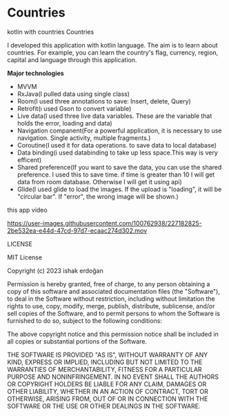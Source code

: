 # Countries
kotlin with countries
Countries

I developed this application with kotlin language.
The aim is to learn about countries. For example, you can learn the country's flag, currency, region, capital and language through this application.



**Major technologies**

* MVVM
* RxJava(I pulled data using single class)
* Room(I used three annotations to save: Insert, delete, Query)
* Retrofit(ı used Gson to convert variable)
* Live data(I used three live data variables. These are the variable that holds the error, loading and data)
* Navigation companent(For a powerful application, it is necessary to use navigation. Single activity, multiple fragments.)
* Coroutine(I used it for data operations. to save data to local database)
* Data binding(i used databinding to take up less space.This way is very efficent)
* Shared preference(If you want to save the data, you can use the shared preference. I used this to save time. if time is greater than 10 I will get data from room database. Otherwise I will get it using api)
* Glide(I used glide to load the images. If the upload is "loading", it will be "circular bar". If "error", the wrong image will be shown.)


this app video

https://user-images.githubusercontent.com/100762938/227182825-2be532ea-e44d-47cd-97d7-ecaac274d302.mov









LICENSE


MIT License

Copyright (c) 2023 ishak erdoğan

Permission is hereby granted, free of charge, to any person obtaining a copy
of this software and associated documentation files (the "Software"), to deal
in the Software without restriction, including without limitation the rights
to use, copy, modify, merge, publish, distribute, sublicense, and/or sell
copies of the Software, and to permit persons to whom the Software is
furnished to do so, subject to the following conditions:

The above copyright notice and this permission notice shall be included in all
copies or substantial portions of the Software.

THE SOFTWARE IS PROVIDED "AS IS", WITHOUT WARRANTY OF ANY KIND, EXPRESS OR
IMPLIED, INCLUDING BUT NOT LIMITED TO THE WARRANTIES OF MERCHANTABILITY,
FITNESS FOR A PARTICULAR PURPOSE AND NONINFRINGEMENT. IN NO EVENT SHALL THE
AUTHORS OR COPYRIGHT HOLDERS BE LIABLE FOR ANY CLAIM, DAMAGES OR OTHER
LIABILITY, WHETHER IN AN ACTION OF CONTRACT, TORT OR OTHERWISE, ARISING FROM,
OUT OF OR IN CONNECTION WITH THE SOFTWARE OR THE USE OR OTHER DEALINGS IN THE
SOFTWARE.

